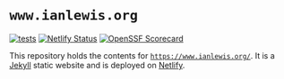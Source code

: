 # `www.ianlewis.org`

[![tests](https://github.com/ianlewis/www.ianlewis.org/actions/workflows/pull_request.tests.yml/badge.svg)](https://github.com/ianlewis/www.ianlewis.org/actions/workflows/pull_request.tests.yml)
[![Netlify Status](https://api.netlify.com/api/v1/badges/9e982427-95f4-4ddd-8853-a843296da510/deploy-status)](https://app.netlify.com/sites/www-ianlewis-org/deploys)
[![OpenSSF Scorecard](https://api.securityscorecards.dev/projects/github.com/ianlewis/www.ianlewis.org/badge)](https://securityscorecards.dev/viewer/?uri=github.com%2Fianlewis%2Fwww.ianlewis.org)

This repository holds the contents for
[`https://www.ianlewis.org/`](https://www.ianlewis.org/). It is a
[Jekyll](https://jekyllrb.com/) static website and is deployed on
[Netlify](https://www.netlify.com/).
